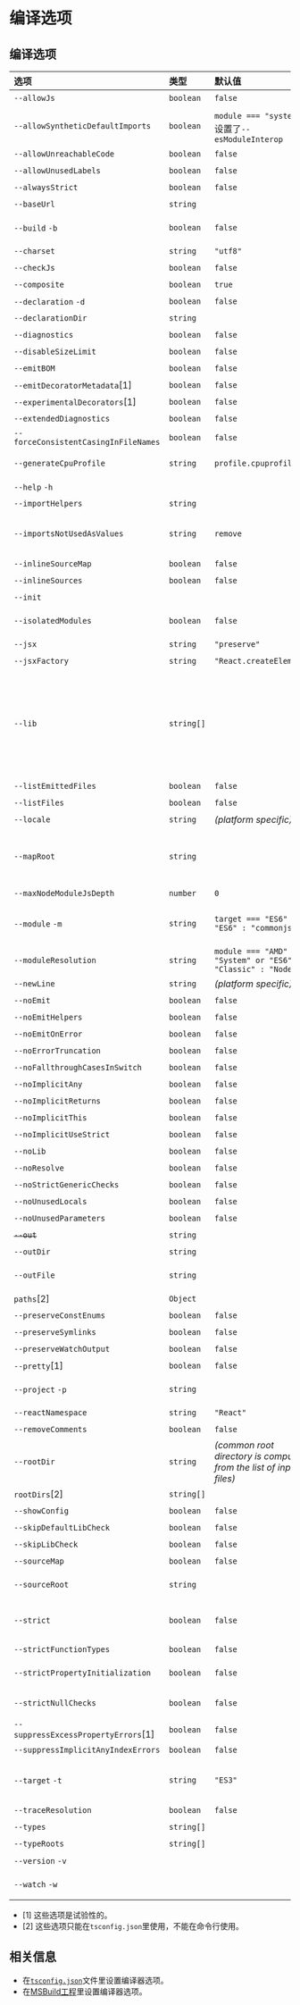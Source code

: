 # 编译选项

## 编译选项

| 选项 | 类型 | 默认值 | 描述 |
| :--- | :--- | :--- | :--- |
| `--allowJs` | `boolean` | `false` | 允许编译javascript文件。 |
| `--allowSyntheticDefaultImports` | `boolean` | `module === "system"`或设置了`--esModuleInterop` | 允许从没有设置默认导出的模块中默认导入。这并不影响代码的输出，仅为了类型检查。 |
| `--allowUnreachableCode` | `boolean` | `false` | 不报告执行不到的代码错误。 |
| `--allowUnusedLabels` | `boolean` | `false` | 不报告未使用的标签错误。 |
| `--alwaysStrict` | `boolean` | `false` | 以严格模式解析并为每个源文件生成`"use strict"`语句 |
| `--baseUrl` | `string` |  | 解析非相对模块名的基准目录。查看[模块解析文档](../handbook/module-resolution.md#base-url)了解详情。 |
| `--build` `-b` | `boolean` | `false` | 使用[Project References](project-references.md)来构建此工程及其依赖工程。注意这个标记与本页内其它标记不兼容。详情参考[这里](project-references.md) |
| `--charset` | `string` | `"utf8"` | 输入文件的字符集。 |
| `--checkJs` | `boolean` | `false` | 在.js文件中报告错误。与`--allowJs`配合使用。 |
| `--composite` | `boolean` | `true` | 确保TypeScript能够找到编译当前工程所需要的引用工程的输出位置。 |
| `--declaration` `-d` | `boolean` | `false` | 生成相应的`.d.ts`文件。 |
| `--declarationDir` | `string` |  | 生成声明文件的输出路径。 |
| `--diagnostics` | `boolean` | `false` | 显示诊断信息。 |
| `--disableSizeLimit` | `boolean` | `false` | 禁用JavaScript工程体积大小的限制 |
| `--emitBOM` | `boolean` | `false` | 在输出文件的开头加入BOM头（UTF-8 Byte Order Mark）。 |
| `--emitDecoratorMetadata`\[1\] | `boolean` | `false` | 给源码里的装饰器声明加上设计类型元数据。查看[issue \#2577](https://github.com/Microsoft/TypeScript/issues/2577)了解更多信息。 |
| `--experimentalDecorators`\[1\] | `boolean` | `false` | 启用实验性的ES装饰器。 |
| `--extendedDiagnostics` | `boolean` | `false` | 显示详细的诊段信息。 |
| `--forceConsistentCasingInFileNames` | `boolean` | `false` | 禁止对同一个文件的不一致的引用。 |
| `--generateCpuProfile` | `string` | `profile.cpuprofile` | 在指定目录生成CPU资源使用报告。若传入的是已创建的目录名，将在此目录下生成以时间戳命名的报告。 |
| `--help` `-h` |  |  | 打印帮助信息。 |
| `--importHelpers` | `string` |  | 从[`tslib`](https://www.npmjs.com/package/tslib)导入辅助工具函数（比如`__extends`，`__rest`等） |
| `--importsNotUsedAsValues` | `string`  | `remove` | 用于设置针对于类型导入的代码生成和代码检查的行为。`"remove"`和`"preserve"`设置了是否对未使用的导入了模块副作用的导入语句生成相关代码，`"error"`则强制要求只用作类型的模块导入必须使用`import type`语句。
| `--inlineSourceMap` | `boolean` | `false` | 生成单个sourcemaps文件，而不是将每sourcemaps生成不同的文件。 |
| `--inlineSources` | `boolean` | `false` | 将代码与sourcemaps生成到一个文件中，要求同时设置了`--inlineSourceMap`或`--sourceMap`属性。 |
| `--init` |  |  | 初始化TypeScript项目并创建一个`tsconfig.json`文件。 |
| `--isolatedModules` | `boolean` | `false` | 执行额外检查以确保单独编译（如[`transpileModule`](https://github.com/Microsoft/TypeScript/wiki/Using-the-Compiler-API#a-simple-transform-function)或[@babel/plugin-transform-typescript](https://babeljs.io/docs/en/babel-plugin-transform-typescript)）是安全的。 |
| `--jsx` | `string` | `"preserve"` | 在`.tsx`文件里支持JSX：`"react"`或`"preserve"`或`"react-native"`。查看[JSX](../handbook/jsx.md)。 |
| `--jsxFactory` | `string` | `"React.createElement"` | 指定生成目标为react JSX时，使用的JSX工厂函数，比如`React.createElement`或`h`。 |
| `--lib` | `string[]` |  | 编译过程中需要引入的库文件的列表。 可能的值为：   ► `ES5`  ► `ES6`  ► `ES2015`  ► `ES7`  ► `ES2016`  ► `ES2017`   ► `ES2018`  ► `ESNext`  ► `DOM`  ► `DOM.Iterable`  ► `WebWorker`  ► `ScriptHost`  ► `ES2015.Core`  ► `ES2015.Collection`  ► `ES2015.Generator`  ► `ES2015.Iterable`  ► `ES2015.Promise`  ► `ES2015.Proxy`  ► `ES2015.Reflect`  ► `ES2015.Symbol`  ► `ES2015.Symbol.WellKnown`  ► `ES2016.Array.Include`  ► `ES2017.object`  ► `ES2017.Intl`  ► `ES2017.SharedMemory`  ► `ES2017.String`  ► `ES2017.TypedArrays`  ► `ES2018.Intl`  ► `ES2018.Promise`  ► `ES2018.RegExp`  ► `ESNext.AsyncIterable`  ► `ESNext.Array`  ► `ESNext.Intl`  ► `ESNext.Symbol`    注意：如果`--lib`没有指定默认注入的库的列表。默认注入的库为：  ► 针对于`--target ES5`：`DOM，ES5，ScriptHost`   ► 针对于`--target ES6`：`DOM，ES6，DOM.Iterable，ScriptHost` |
| `--listEmittedFiles` | `boolean` | `false` | 打印出编译后生成文件的名字。 |
| `--listFiles` | `boolean` | `false` | 编译过程中打印文件名。 |
| `--locale` | `string` | _\(platform specific\)_ | 显示错误信息时使用的语言，比如：en-us。 |
| `--mapRoot` | `string` |  | 为调试器指定指定sourcemap文件的路径，而不是使用生成时的路径。当`.map`文件是在运行时指定的，并不同于`js`文件的地址时使用这个标记。指定的路径会嵌入到`sourceMap`里告诉调试器到哪里去找它们。使用此标识并不会新创建指定目录并生成map文件在指定路径下。而是增加一个构建后的步骤，把相应文件移动到指定路径下。 |
| `--maxNodeModuleJsDepth` | `number` | `0` | node\_modules依赖的最大搜索深度并加载JavaScript文件。仅适用于`--allowJs`。 |
| `--module` `-m` | `string` | `target === "ES6" ? "ES6" : "commonjs"` | 指定生成哪个模块系统代码：`"None"`，`"CommonJS"`，`"AMD"`，`"System"`，`"UMD"`，`"ES6"`或`"ES2015"`。 ► 只有`"AMD"`和`"System"`能和`--outFile`一起使用。 ►`"ES6"`和`"ES2015"`可使用在目标输出为`"ES5"`或更低的情况下。 |
| `--moduleResolution` | `string` | `module === "AMD" or "System" or "ES6" ? "Classic" : "Node"` | 决定如何处理模块。或者是`"Node"`对于Node.js/io.js，或者是`"Classic"`（默认）。查看[模块解析](../handbook/module-resolution.md)了解详情。 |
| `--newLine` | `string` | _\(platform specific\)_ | 当生成文件时指定行结束符：`"crlf"`（windows）或`"lf"`（unix）。 |
| `--noEmit` | `boolean` | `false` | 不生成输出文件。 |
| `--noEmitHelpers` | `boolean` | `false` | 不在输出文件中生成用户自定义的帮助函数代码，如`__extends`。 |
| `--noEmitOnError` | `boolean` | `false` | 报错时不生成输出文件。 |
| `--noErrorTruncation` | `boolean` | `false` | 不截短错误消息。 |
| `--noFallthroughCasesInSwitch` | `boolean` | `false` | 报告switch语句的fallthrough错误。（即，不允许switch的case语句贯穿） |
| `--noImplicitAny` | `boolean` | `false` | 在表达式和声明上有隐含的`any`类型时报错。 |
| `--noImplicitReturns` | `boolean` | `false` | 不是函数的所有返回路径都有返回值时报错。 |
| `--noImplicitThis` | `boolean` | `false` | 当`this`表达式的值为`any`类型的时候，生成一个错误。 |
| `--noImplicitUseStrict` | `boolean` | `false` | 模块输出中不包含`"use strict"`指令。 |
| `--noLib` | `boolean` | `false` | 不包含默认的库文件（`lib.d.ts`）。 |
| `--noResolve` | `boolean` | `false` | 不把```/// <reference``>```或模块导入的文件加到编译文件列表。 |
| `--noStrictGenericChecks` | `boolean` | `false` | 禁用在函数类型里对泛型签名进行严格检查。 |
| `--noUnusedLocals` | `boolean` | `false` | 若有未使用的局部变量则抛错。 |
| `--noUnusedParameters` | `boolean` | `false` | 若有未使用的参数则抛错。 |
| ~~`--out`~~ | `string` |  | 弃用。使用 `--outFile` 代替。 |
| `--outDir` | `string` |  | 重定向输出目录。 |
| `--outFile` | `string` |  | 将输出文件合并为一个文件。合并的顺序是根据传入编译器的文件顺序和```///<reference``>```和`import`的文件顺序决定的。查看输出文件顺序文档[了解详情](https://github.com/Microsoft/TypeScript/wiki/FAQ#how-do-i-control-file-ordering-in-combined-output---out-)。 |
| `paths`\[2\] | `Object` |  | 模块名到基于`baseUrl`的路径映射的列表。查看[模块解析文档](../handbook/module-resolution.md#path-mapping)了解详情。 |
| `--preserveConstEnums` | `boolean` | `false` | 保留`const`和`enum`声明。查看[const enums documentation](https://github.com/Microsoft/TypeScript/blob/master/doc/spec.md#94-constant-enum-declarations)了解详情。 |
| `--preserveSymlinks` | `boolean` | `false` | 不把符号链接解析为其真实路径；将符号链接文件视为真正的文件。 |
| `--preserveWatchOutput` | `boolean` | `false` | 保留watch模式下过时的控制台输出。 |
| `--pretty`\[1\] | `boolean` | `false` | 给错误和消息设置样式，使用颜色和上下文。 |
| `--project` `-p` | `string` |  | 编译指定目录下的项目。这个目录应该包含一个`tsconfig.json`文件来管理编译。查看[tsconfig.json](tsconfig.json.md)文档了解更多信息。 |
| `--reactNamespace` | `string` | `"React"` | 当目标为生成`"react"` JSX时，指定`createElement`和`__spread`的调用对象 |
| `--removeComments` | `boolean` | `false` | 删除所有注释，除了以`/!*`开头的版权信息。 |
| `--rootDir` | `string` | _\(common root directory is computed from the list of input files\)_ | 仅用来控制输出的目录结构`--outDir`。 |
| `rootDirs`\[2\] | `string[]` |  | 根（root）文件夹列表，表示运行时组合工程结构的内容。查看[模块解析文档](../handbook/module-resolution.md#virtual-directories-with-rootdirs)了解详情。 |
| `--showConfig` | `boolean` | `false` | 不真正执行build，而是显示build使用的配置文件信息。 |
| `--skipDefaultLibCheck` | `boolean` | `false` | 忽略[库的默认声明文件](../handbook/triple-slash-directives.md#-reference-no-default-libtrue)的类型检查。 |
| `--skipLibCheck` | `boolean` | `false` | 忽略所有的声明文件（`*.d.ts`）的类型检查。 |
| `--sourceMap` | `boolean` | `false` | 生成相应的`.map`文件。 |
| `--sourceRoot` | `string` |  | 指定TypeScript源文件的路径，以便调试器定位。当TypeScript文件的位置是在运行时指定时使用此标记。路径信息会被加到`sourceMap`里。 |
| `--strict` | `boolean` | `false` | 启用所有严格检查选项。  包含`--noImplicitAny`, `--noImplicitThis`, `--alwaysStrict`, `--strictBindCallApply`, `--strictNullChecks`, `--strictFunctionTypes`和`--strictPropertyInitialization`. |
| `--strictFunctionTypes` | `boolean` | `false` | 禁用函数参数双向协变检查。 |
| `--strictPropertyInitialization` | `boolean` | `false` | 确保类的非`undefined`属性已经在构造函数里初始化。若要令此选项生效，需要同时启用`--strictNullChecks`。 |
| `--strictNullChecks` | `boolean` | `false` | 在严格的`null`检查模式下，`null`和`undefined`值不包含在任何类型里，只允许用它们自己和`any`来赋值（有个例外，`undefined`可以赋值到`void`）。 |
| `--suppressExcessPropertyErrors`\[1\] | `boolean` | `false` | 阻止对对象字面量的额外属性检查。 |
| `--suppressImplicitAnyIndexErrors` | `boolean` | `false` | 阻止`--noImplicitAny`对缺少索引签名的索引对象报错。查看[issue \#1232](https://github.com/Microsoft/TypeScript/issues/1232#issuecomment-64510362)了解详情。 |
| `--target` `-t` | `string` | `"ES3"` | 指定ECMAScript目标版本`"ES3"`（默认），`"ES5"`，`"ES6"`/`"ES2015"`，`"ES2016"`，`"ES2017"`，`"ES2018"`，`"ES2019"`，`"ES2020"`或`"ESNext"`。   注意：`"ESNext"`最新的生成目标列表为[ES proposed features](https://github.com/tc39/proposals) |
| `--traceResolution` | `boolean` | `false` | 生成模块解析日志信息 |
| `--types` | `string[]` |  | 要包含的类型声明文件名列表。查看[@types，--typeRoots和--types](tsconfig.json.md#types-typeroots-and-types)章节了解详细信息。 |
| `--typeRoots` | `string[]` |  | 要包含的类型声明文件路径列表。查看[@types，--typeRoots和--types](tsconfig.json.md#types-typeroots-and-types)章节了解详细信息。 |
| `--version` `-v` |  |  | 打印编译器版本号。 |
| `--watch` `-w` |  |  | 在监视模式下运行编译器。会监视输出文件，在它们改变时重新编译。监视文件和目录的具体实现可以通过环境变量进行配置。详情请看[配置 Watch](configuring-watch.md)。 |

* \[1\] 这些选项是试验性的。
* \[2\] 这些选项只能在`tsconfig.json`里使用，不能在命令行使用。

## 相关信息

* 在[`tsconfig.json`](tsconfig.json.md)文件里设置编译器选项。
* 在[MSBuild工程](compiler-options-in-msbuild.md)里设置编译器选项。
